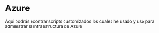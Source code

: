 # Azure
Aqui podrás econtrar scripts customizados los cuales he usado y uso para administrar la infraestructura de Azure
